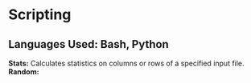 # Scripting
## Languages Used: Bash, Python
<b>Stats:</b> Calculates statistics on columns or rows of a specified input file.<br>
<b>Random:</b> 
